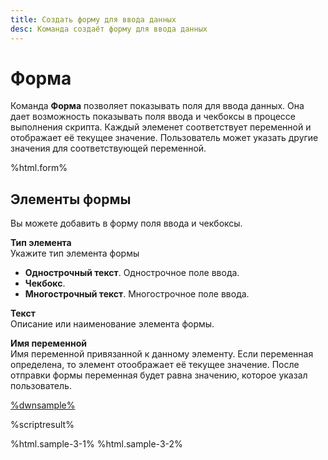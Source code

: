 ```yaml
---
title: Создать форму для ввода данных
desc: Команда создаёт форму для ввода данных
---
```

# Форма

Команда **Форма** позволяет показывать поля для ввода данных. Она дает возможность показывать поля ввода и чекбоксы в процессе выполнения скрипта. Каждый элеменет соответствует переменной и отображает её текущее значение. Пользователь может указать другие значения для соответствующей переменной.

%html.form%

## Элементы формы

Вы можете добавить в форму поля ввода и чекбоксы.

**Тип элемента**  
Укажите тип элемента формы

* **Однострочный текст**. Однострочное поле ввода.
* **Чекбокс**. 
* **Многострочный текст**. Многострочное поле ввода.

**Текст**  
Описание или наименование элемента формы.

**Имя переменной**  
Имя переменной привязанной к данному элементу. Если переменная определена, то элемент отоображает её текущее значение. После отправки формы переменная будет равна значению, которое указал пользователь.

[%dwnsample%](/samples/sample-3.yaml)

%scriptresult%

%html.sample-3-1%
%html.sample-3-2%